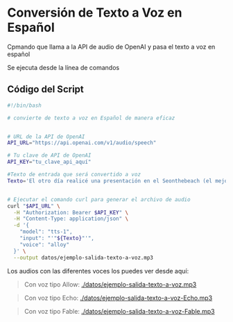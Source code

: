 # Conversión de Texto a Voz en Español

Cpmando que llama a la API de audio de OpenAI y pasa el texto a voz en español

Se ejecuta desde la línea de comandos 

## Código del Script

```bash
#!/bin/bash

# convierte de texto a voz en Español de manera eficaz


# URL de la API de OpenAI
API_URL="https://api.openai.com/v1/audio/speech"

# Tu clave de API de OpenAI
API_KEY="tu_clave_api_aquí"

#Texto de entrada que será convertido a voz
Texto='El otro día realicé una presentación en el Seonthebeach (el mejor evento SEO en mi opinión), que podemos dividir en dos partes. En la primera parte expliqué algunos comandos en el terminal de linux y cómo se podrían aprovechar para fines SEO, en los próximos artículos mostraré más ejemplos. En la segunda parte mostré un caso de uso un poco más complejo para crear un buscador de contenidos dentro de los vídeos de Youtube.En este post voy a detallar la segunda parte, cómo podemos utilizar la línea de comandos + python(Bert) + SQL para crear un buscador de contenidos dentro de los vídeos.Cómo expliqué en la presentación, además de los comandos nativos de linux, existen multitud de software fácilmente instalable que también podemos ejecutar desde la línea de comandos, para este ejemplo en concreto vamos a ver el programa yt-dlp mediante el cual obtendremos las transcripciones de cada vídeo de lista de reproducción en Youtube, y obtendremos estas transcripciones en español. yt-dlp tiene una infinidad de posibilidades, como podemos ver aquí, nosotros usaremos solamente alguna de ellas. En este caso, lo primero que necesitamos es extraer el id o URL de cada uno de los vídeos de la lista de reproducción de youtube y para ello podemos usar este comando: con el parámetro También nos interesa dividir este texto en diferentes párrafos, ya que luego añadiremos una fila en nuestra tabla de la base de datos con el contenido de cada uno para poder buscar de manera más concreta qué parte de qué vídeos responden a una determinada consulta, además, también nos valdrá para poder leer más fácilmente el contenido de cada vídeo. Vamos a usar una expresión regular para dividir el texto de cada vídeo en frases creando un salto de línea cuando encontremos la etiqueta seguida de una letra en mayúscula. Las transcripciones de Youtube pone en mayúsculas cuándo hay un punto y seguido o un punto y aparte (que en el vídeo o cuando hablamos en una breve pausa entre oriaciones) para dividir la transcripción en párrafos. Algo curioso es que si el vídeo es original en inglés y obtenemos la transcripción en español que ha sido generada automáticamente por Youtube, Estos puntos y aparte, mayúsculas y otras puntuaciones del texto también serán transcritas, mientras que si el vídeo es oiriginal en español, no obtendremos estos punto y aparte, y en muchas ocasiones no pone en mayúscula la primera letra de cada oración.....'


# Ejecutar el comando curl para generar el archivo de audio
curl "$API_URL" \
  -H "Authorization: Bearer $API_KEY" \
  -H "Content-Type: application/json" \
  -d '{
    "model": "tts-1",
    "input": "'"${Texto}"'",
    "voice": "alloy"
  }' \
  --output datos/ejemplo-salida-texto-a-voz.mp3

```
 Los audios con las diferentes voces los puedes ver desde aquí:
 
 > Con voz tipo Allow: [./datos/ejemplo-salida-texto-a-voz.mp3](./datos/ejemplo-salida-texto-a-voz.mp3)
 
 > Con voz tipo Echo: [./datos/ejemplo-salida-texto-a-voz-Echo.mp3](./datos/ejemplo-salida-texto-a-voz-Echo.mp3)
 
 > Con voz tipo Fable: [./datos/ejemplo-salida-texto-a-voz-Fable.mp3](./datos/ejemplo-salida-texto-a-voz-Fable.mp3)
 
